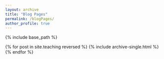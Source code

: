 ```yaml
---
layout: archive
title: "Blog Pages"
permalink: /blogPages/
author_profile: true
---
```


{% include base_path %}

{% for post in site.teaching reversed %}
  {% include archive-single.html %}
{% endfor %}
